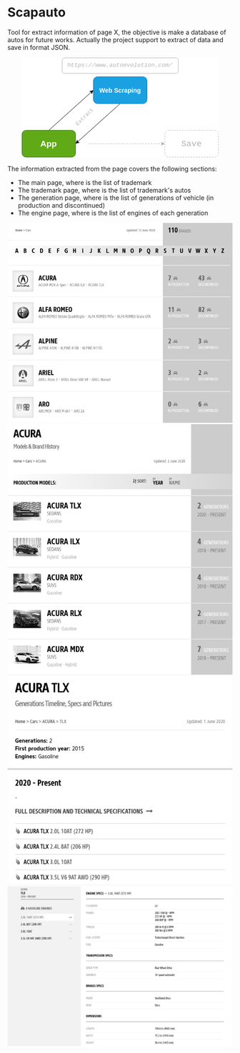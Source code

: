 # Scapauto

Tool for extract information of page X, the objective is make a database 
of autos for future works. Actually the project support to extract of 
data and save in format JSON.

<p align="center">
<img src="./docs/App.png">
</p>

The information extracted from the page covers the following sections:

- The main page, where is the list of trademark
- The trademark page, where is the list of trademark's autos
- The generation page, where is the list of generations of vehicle 
 (in production and discontinued)
- The engine page, where is the list of engines of each generation 

<p align="center">
    <img src="./docs/MainBase.png" alt="Base" />
    <img src="./docs/TrademarkBase.png" alt="Trademark" />
    <img src="./docs/GenerationsBase.png" alt="Generation" />
    <img src="./docs/EngineBase.png" alt="Engine" />
</p>
